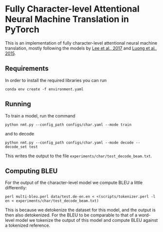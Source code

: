 # Fully Character-level Attentional Neural Machine Translation in PyTorch

This is an implementation of fully character-level attentional neural machine
translation, mostly following the models by [Lee et al.,
2017](https://arxiv.org/abs/1610.03017) and [Luong et al.,
2015](https://arxiv.org/abs/1508.04025).

## Requirements

In order to install the required libraries you can run

    conda env create -f environment.yaml

## Running

To train a model, run the command

    python nmt.py --config_path configs/char.yaml --mode train

and to decode

    python nmt.py --config_path configs/char.yaml --mode decode --decode_set test

This writes the output to the file `experiments/char/test_decode_beam.txt`.

## Computing BLEU

For the output of the character-level model we compute BLEU a little
differently:

    perl multi-bleu.perl data/test.de-en.en < <(scripts/tokenizer.perl -l en < experiments/char/test_decode_beam.txt)

This is because we detokenize the dataset for this model, and the output is
then also detokenized. For the BLEU to be comparable to that of a word-level
model we tokenize the output of this model and compute BLEU against a tokenized
reference.
